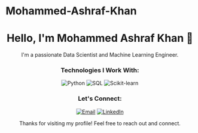 # Mohammed-Ashraf-Khan
<!-- Your GitHub profile README -->

<!-- Header -->
<h1 align="center">Hello, I'm Mohammed Ashraf Khan  👋</h1>

<!-- Introduction -->
<p align="center">I'm a passionate Data Scientist and Machine Learning Engineer.</p>

<!-- Technologies -->
<h3 align="center">Technologies I Work With:</h3>
<p align="center">
  <img src="https://img.shields.io/badge/Python-3776AB?style=flat&logo=python&logoColor=white" alt="Python">
  <img src="https://img.shields.io/badge/SQL-276DC3?style=flat&logo=r&logoColor=white" alt="SQL">
  <img src="https://img.shields.io/badge/Scikit--learn-F7931E?style=flat&logo=scikit-learn&logoColor=white" alt="Scikit-learn">
</p>


<!-- Contact -->
<h3 align="center">Let's Connect:</h3>
<p align="center">
  <a href="mailto:ashrafkhan9040@gmail.com"><img src="https://img.shields.io/badge/Email-D14836?style=flat&logo=gmail&logoColor=white" alt="Email"></a>
  <a href="www.linkedin.com/in/mohammed-ashraf-khan-93302027a"><img src="https://img.shields.io/badge/LinkedIn-0077B5?style=flat&logo=linkedin&logoColor=white" alt="LinkedIn"></a>
</p>

<!-- Footer -->
<p align="center">Thanks for visiting my profile! Feel free to reach out and connect.</p>
